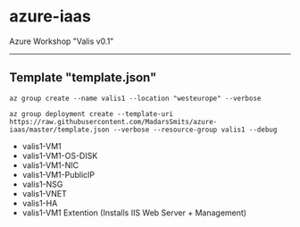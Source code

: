 # azure-iaas
Azure Workshop "Valis v0.1"

---------------
Template "template.json"
---------------
```
az group create --name valis1 --location "westeurope" --verbose
```
```
az group deployment create --template-uri https://raw.githubusercontent.com/MadarsSmits/azure-iaas/master/template.json --verbose --resource-group valis1 --debug
```

- valis1-VM1
- valis1-VM1-OS-DISK
- valis1-VM1-NIC
- valis1-VM1-PublicIP
- valis1-NSG
- valis1-VNET
- valis1-HA
- valis1-VM1 Extention (Installs IIS Web Server + Management)
